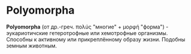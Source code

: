 # Polyomorpha

**Polyomorpha** (от др.-греч. πολύς "многие" + μορφή "форма") - эукариотичские гетеротрофные или хемотрофные организмы. Способны к активному или прикреплённому образу жизни. Подобны земным животным.